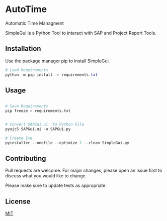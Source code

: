 # AutoTime
Automatic Time Managment

SimpleGui is a Python Tool to interact with SAP and Project Report Tools.


## Installation

Use the package manager [pip](https://pip.pypa.io/en/stable/) to install SimpleGui.

```powershell
# Load Requirements
python -m pip install -r requirements.txt
```

## Usage

```python 3.12

# Save Requirements
pip freeze > requirements.txt


# Convert SAPGui.ui  to Python File
pyuic5 SAPGui.ui -o SAPGui.py

# Create Exe
pyinstaller --onefile --optimize 2 --clean SimpleGui.py

```

## Contributing

Pull requests are welcome. For major changes, please open an issue first
to discuss what you would like to change.

Please make sure to update tests as appropriate.

## License

[MIT](https://choosealicense.com/licenses/mit/)
